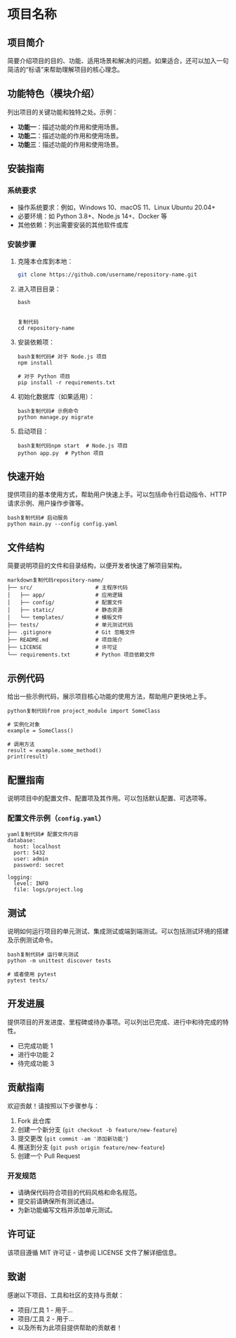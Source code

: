 # 项目名称



## 项目简介

简要介绍项目的目的、功能、适用场景和解决的问题。如果适合，还可以加入一句简洁的“标语”来帮助理解项目的核心理念。

## 功能特色（模块介绍）

列出项目的关键功能和独特之处。示例：
- **功能一**：描述功能的作用和使用场景。
- **功能二**：描述功能的作用和使用场景。
- **功能三**：描述功能的作用和使用场景。

## 安装指南

### 系统要求

- 操作系统要求：例如，Windows 10、macOS 11、Linux Ubuntu 20.04+
- 必要环境：如 Python 3.8+、Node.js 14+、Docker 等
- 其他依赖：列出需要安装的其他软件或库

### 安装步骤

1. 克隆本仓库到本地：
   ```bash
   git clone https://github.com/username/repository-name.git

2. 进入项目目录：

   ```
   bash
   
   
   复制代码
   cd repository-name
   ```

3. 安装依赖项：

   ```
   bash复制代码# 对于 Node.js 项目
   npm install
   
   # 对于 Python 项目
   pip install -r requirements.txt
   ```

4. 初始化数据库（如果适用）：

   ```
   bash复制代码# 示例命令
   python manage.py migrate
   ```

5. 启动项目：

   ```
   bash复制代码npm start  # Node.js 项目
   python app.py  # Python 项目
   ```

## 快速开始

提供项目的基本使用方式，帮助用户快速上手。可以包括命令行启动指令、HTTP 请求示例、用户操作步骤等。

```
bash复制代码# 启动服务
python main.py --config config.yaml
```

## 文件结构

简要说明项目的文件和目录结构，以便开发者快速了解项目架构。

```
markdown复制代码repository-name/
├── src/                    # 主程序代码
│   ├── app/                # 应用逻辑
│   ├── config/             # 配置文件
│   ├── static/             # 静态资源
│   └── templates/          # 模板文件
├── tests/                  # 单元测试代码
├── .gitignore              # Git 忽略文件
├── README.md               # 项目简介
├── LICENSE                 # 许可证
└── requirements.txt        # Python 项目依赖文件
```

## 示例代码

给出一些示例代码，展示项目核心功能的使用方法，帮助用户更快地上手。

```
python复制代码from project_module import SomeClass

# 实例化对象
example = SomeClass()

# 调用方法
result = example.some_method()
print(result)
```

## 配置指南

说明项目中的配置文件、配置项及其作用。可以包括默认配置、可选项等。

### 配置文件示例（`config.yaml`）

```
yaml复制代码# 配置文件内容
database:
  host: localhost
  port: 5432
  user: admin
  password: secret

logging:
  level: INFO
  file: logs/project.log
```

## 测试

说明如何运行项目的单元测试、集成测试或端到端测试。可以包括测试环境的搭建及示例测试命令。

```
bash复制代码# 运行单元测试
python -m unittest discover tests

# 或者使用 pytest
pytest tests/
```

## 开发进展

提供项目的开发进度、里程碑或待办事项。可以列出已完成、进行中和待完成的特性。

-  已完成功能 1
-  进行中功能 2
-  待完成功能 3

## 贡献指南

欢迎贡献！请按照以下步骤参与：

1. Fork 此仓库
2. 创建一个新分支 (`git checkout -b feature/new-feature`)
3. 提交更改 (`git commit -am '添加新功能'`)
4. 推送到分支 (`git push origin feature/new-feature`)
5. 创建一个 Pull Request

### 开发规范

- 请确保代码符合项目的代码风格和命名规范。
- 提交前请确保所有测试通过。
- 为新功能编写文档并添加单元测试。

## 许可证

该项目遵循 MIT 许可证 - 请参阅 LICENSE 文件了解详细信息。

## 致谢

感谢以下项目、工具和社区的支持与贡献：

- 项目/工具 1 - 用于...
- 项目/工具 2 - 用于...
- 以及所有为此项目提供帮助的贡献者！
